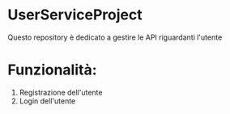 # UserServiceProject
Questo repository è dedicato a gestire le API riguardanti l'utente
# Funzionalità:
1. Registrazione dell'utente
2. Login dell'utente